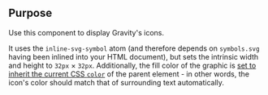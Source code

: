 ## Purpose

Use this component to display Gravity's icons.

It uses the `inline-svg-symbol` atom (and therefore depends on `symbols.svg` having been inlined into your HTML document), but sets the intrinsic width and height to `32px` × `32px`. Additionally, the fill color of the graphic is [set to inherit the current CSS `color`](https://css-tricks.com/cascading-svg-fill-color/) of the parent element - in other words, the icon's color should match that of surrounding text automatically.
